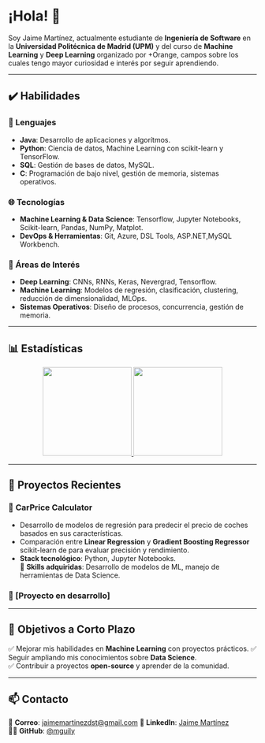 # ¡Hola! 👋
Soy Jaime Martínez, actualmente estudiante de **Ingeniería de Software** en la **Universidad Politécnica de Madrid (UPM)** y del curso de **Machine Learning** y **Deep Learning** organizado por +Orange, campos sobre los cuales tengo mayor curiosidad e interés por seguir aprendiendo.

---

## ✔️ Habilidades  

### 📝 Lenguajes  
- **Java**: Desarrollo de aplicaciones y algorítmos.
- **Python**: Ciencia de datos, Machine Learning con scikit-learn y TensorFlow.  
- **SQL**: Gestión de bases de datos, MySQL.  
- **C**: Programación de bajo nivel, gestión de memoria, sistemas operativos.  

### 🌐 Tecnologías  
- **Machine Learning & Data Science**: Tensorflow, Jupyter Notebooks, Scikit-learn, Pandas, NumPy, Matplot.
- **DevOps & Herramientas**: Git, Azure, DSL Tools, ASP.NET,MySQL Workbench.  

### 💭 Áreas de Interés  
- **Deep Learning**: CNNs, RNNs, Keras, Nevergrad, Tensorflow.
- **Machine Learning**: Modelos de regresión, clasificación, clustering, reducción de dimensionalidad, MLOps. 
- **Sistemas Operativos**: Diseño de procesos, concurrencia, gestión de memoria.  

---

## 📊 Estadísticas  

<div align="center">

<a href="https://github.com/mguily">
  <img height="180em" src="https://github-readme-stats.vercel.app/api/top-langs/?username=mguily&layout=compact&langs_count=6&theme=dark&custom_title=Lenguajes%20Más%20Usados"/>
</a>

<a href="https://github.com/mguily">
  <img height="180em" src="https://github-readme-stats.vercel.app/api?username=mguily&show_icons=true&theme=dark&include_all_commits=true&custom_title=Estadísticas%20de%20GitHub"/>
</a>

</div>

---

## 🚀 Proyectos Recientes  

### 🔹 **CarPrice Calculator**  
- Desarrollo de modelos de regresión para predecir el precio de coches basados en sus características.  
- Comparación entre **Linear Regression** y **Gradient Boosting Regressor** scikit-learn de  para evaluar precisión y rendimiento.  
- **Stack tecnológico**: Python, Jupyter Notebooks.  
📌 **Skills adquiridas**: Desarrollo de modelos de ML, manejo de herramientas de Data Science.  

### 🔹 [Proyecto en desarrollo]

---

## 🎯 Objetivos a Corto Plazo  
✅ Mejorar mis habilidades en **Machine Learning** con proyectos prácticos.
✅ Seguir ampliando mis conocimientos sobre **Data Science**.  
✅ Contribuir a proyectos **open-source** y aprender de la comunidad.  

---

## 📫 Contacto 
📧 **Correo**: [jaimemartinezdst@gmail.com](jaimemartinezdst@gmail.com) 
💼 **LinkedIn**: [Jaime Martínez](https://www.linkedin.com/in/jaime-martinez-dominguez-5745b4302/)  
🧑‍💻 **GitHub**: [@mguily](https://github.com/mguily)  
